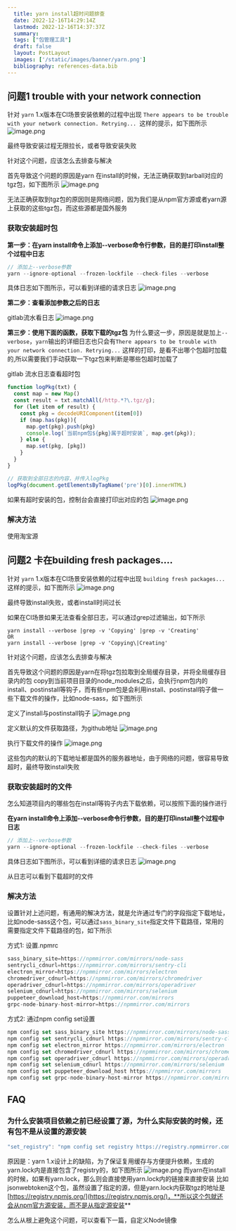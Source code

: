 ```yaml
---
  title: yarn install超时问题排查
  date: 2022-12-16T14:29:14Z
  lastmod: 2022-12-16T14:37:37Z
  summary: 
  tags: ["包管理工具"]
  draft: false
  layout: PostLayout
  images: ['/static/images/banner/yarn.png']
  bibliography: references-data.bib
---
```


<a name="QqaCH"></a>
## 问题1 trouble with your network connection
针对 `yarn` 1.x版本在CI场景安装依赖的过程中出现 `There appears to be trouble with your network connection. Retrying... `这样的提示，如下图所示
![image.png](/static/images/yuque/1667274524829-83f970d4-64e3-4a54-b196-c5f330f736bd.png#averageHue=%232b2625&clientId=udf69fe1d-cdb5-4&crop=0&crop=0&crop=1&crop=1&from=paste&height=193&id=GIjR6&margin=%5Bobject%20Object%5D&name=image.png&originHeight=386&originWidth=1442&originalType=binary&ratio=1&rotation=0&showTitle=false&size=109398&status=done&style=none&taskId=ue0bf37b6-bdc2-4c84-bcd4-599d6c53ba5&title=&width=721)

最终导致安装过程无限拉长，或者导致安装失败

针对这个问题，应该怎么去排查与解决

首先导致这个问题的原因是yarn 在install的时候，无法正确获取到tarball对应的tgz包，如下图所示
![image.png](/static/images/yuque/1667282841907-c6a9c3dd-73f7-4ba0-9f58-a5fba598bf98.png#averageHue=%23fcf4f3&clientId=udf69fe1d-cdb5-4&crop=0&crop=0&crop=1&crop=1&from=paste&height=234&id=ua0876371&margin=%5Bobject%20Object%5D&name=image.png&originHeight=468&originWidth=1860&originalType=binary&ratio=1&rotation=0&showTitle=false&size=216301&status=done&style=none&taskId=ua770f7eb-3e4e-4950-a9ef-45b3f274aa5&title=&width=930)

无法正确获取到tgz包的原因则是网络问题，因为我们是从npm官方源或者yarn源上获取的这些tgz包，而这些源都是国外服务

<a name="g7K0E"></a>
### 获取安装超时包

**第一步：在yarn install命令上添加--verbose命令行参数，目的是打印install整个过程中日志**
```typescript
// 添加上--verbose参数
yarn --ignore-optional --frozen-lockfile --check-files --verbose
```

具体日志如下图所示，可以看到详细的请求日志
![image.png](/static/images/yuque/1667283318076-51791e97-eb9a-4696-a0e3-28f69b402285.png#averageHue=%23e1e0e0&clientId=udf69fe1d-cdb5-4&crop=0&crop=0&crop=1&crop=1&from=paste&height=593&id=u5e12fb48&margin=%5Bobject%20Object%5D&name=image.png&originHeight=1186&originWidth=2960&originalType=binary&ratio=1&rotation=0&showTitle=false&size=912811&status=done&style=none&taskId=u06f0c919-c590-42c7-aa48-b3e11c25b7b&title=&width=1480)

**第二步：查看添加参数之后的日志**

gitlab流水看日志
![image.png](/static/images/yuque/1667283466712-d5bcb288-26fc-434a-aedc-486c10c945db.png#averageHue=%23525151&clientId=udf69fe1d-cdb5-4&crop=0&crop=0&crop=1&crop=1&from=paste&height=520&id=u2092d01a&margin=%5Bobject%20Object%5D&name=image.png&originHeight=1040&originWidth=2366&originalType=binary&ratio=1&rotation=0&showTitle=false&size=520433&status=done&style=none&taskId=u74d646c2-92bb-41de-91bb-2a25f2fa047&title=&width=1183)


**第三步：使用下面的函数，获取下载的tgz包**
为什么要这一步，原因是就是加上`--verbose`，`yarn`输出的详细日志也只会有`There appears to be trouble with your network connection. Retrying...` 这样的打印，是看不出哪个包超时加载的,所以需要我们手动获取一下tgz包来判断是哪些包超时加载了

gitlab 流水日志查看超时包
```typescript
function logPkg(txt) {
  const map = new Map()
  const result = txt.matchAll(/http.*?\.tgz/g);
  for (let item of result) {
    const pkg = decodeURIComponent(item[0])
    if (map.has(pkg)){
      map.get(pkg).push(pkg)
      console.log(`当前npm包${pkg}属于超时安装`, map.get(pkg));
    } else {
      map.set(pkg, [pkg])
    }
  }
}

// 获取到全部日志的内容，并传入logPkg
logPkg(document.getElementsByTagName('pre')[0].innerHTML)
```

如果有超时安装的包，控制台会直接打印出对应的包
![image.png](/static/images/yuque/1667284084790-42ac0fe1-e26e-4b81-b721-9379db280e39.png#averageHue=%23faf3f2&clientId=udf69fe1d-cdb5-4&crop=0&crop=0&crop=1&crop=1&from=paste&height=44&id=ua15daa0f&margin=%5Bobject%20Object%5D&name=image.png&originHeight=88&originWidth=1848&originalType=binary&ratio=1&rotation=0&showTitle=false&size=48256&status=done&style=none&taskId=u36e7293e-90c1-43be-87b4-1634d8fcdc3&title=&width=924)

<a name="Ozdmq"></a>
### 解决方法
使用淘宝源

<a name="Cux3B"></a>
## 问题2 卡在building fresh packages.... 
针对 `yarn` 1.x版本在CI场景安装依赖的过程中出现 `building fresh packages... `这样的提示，如下图所示
![image.png](/static/images/yuque/1667379577451-68fca078-1594-47ba-aee1-fb8063318b82.png#averageHue=%234b4949&clientId=udded659f-2899-4&crop=0&crop=0&crop=1&crop=1&from=paste&height=367&id=u0c206042&margin=%5Bobject%20Object%5D&name=image.png&originHeight=734&originWidth=1318&originalType=binary&ratio=1&rotation=0&showTitle=false&size=425105&status=done&style=none&taskId=u139a880a-e7a1-4f9d-941d-03ab002bf31&title=&width=659)

最终导致install失败，或者install时间过长

如果在CI场景如果无法查看全部日志，可以通过grep过滤输出，如下所示
```
yarn install --verbose |grep -v 'Copying' |grep -v 'Creating'
OR
yarn install --verbose |grep -v 'Copying\|Creating'
```

针对这个问题，应该怎么去排查与解决

首先导致这个问题的原因是yarn在将tgz包拉取到全局缓存目录，并将全局缓存目录内的包 copy到当前项目目录的node_modules之后，会执行npm包内的install、postinstall等钩子，而有些npm包是会利用install、postinstall钩子做一些下载文件的操作，比如node-sass，如下图所示

定义了install与postinstall钩子
![image.png](/static/images/yuque/1667379844086-3721e1a8-834c-452b-abfb-6269de55d95a.png#averageHue=%232a2423&clientId=udded659f-2899-4&crop=0&crop=0&crop=1&crop=1&from=paste&height=221&id=u19014430&margin=%5Bobject%20Object%5D&name=image.png&originHeight=442&originWidth=1576&originalType=binary&ratio=1&rotation=0&showTitle=false&size=117652&status=done&style=none&taskId=ub556daf5-24fa-4d18-a58b-47b308bfc35&title=&width=788)

定义默认的文件获取路径，为github地址
![image.png](/static/images/yuque/1667379901195-b33b68f3-18e6-427b-a67e-2aa511310519.png#averageHue=%23201f1f&clientId=udded659f-2899-4&crop=0&crop=0&crop=1&crop=1&from=paste&height=246&id=u86e63fb5&margin=%5Bobject%20Object%5D&name=image.png&originHeight=492&originWidth=1446&originalType=binary&ratio=1&rotation=0&showTitle=false&size=119459&status=done&style=none&taskId=u328bd9f6-7382-41a1-ade3-82c1a036092&title=&width=723)

执行下载文件的操作
![image.png](/static/images/yuque/1667379887362-6a86680f-0562-490a-b8dc-f61d3fad3d83.png#averageHue=%2320201f&clientId=udded659f-2899-4&crop=0&crop=0&crop=1&crop=1&from=paste&height=678&id=u98b98ea6&margin=%5Bobject%20Object%5D&name=image.png&originHeight=1356&originWidth=1682&originalType=binary&ratio=1&rotation=0&showTitle=false&size=268615&status=done&style=none&taskId=u772a6513-c20d-496c-ae55-c0a6df7e07f&title=&width=841)

这些包内的默认的下载地址都是国外的服务器地址，由于网络的问题，很容易导致超时，最终导致install失败

<a name="khnWL"></a>
### 获取安装超时的文件
怎么知道项目内的哪些包在install等钩子内去下载依赖，可以按照下面的操作进行

**在yarn install命令上添加--verbose命令行参数，目的是打印install整个过程中日志**
```typescript
// 添加上--verbose参数
yarn --ignore-optional --frozen-lockfile --check-files --verbose
```

具体日志如下图所示，可以看到详细的请求日志
![image.png](/static/images/yuque/1667380166360-009f1c9b-0c30-4e0a-bd08-026fd2a2d9c7.png#averageHue=%232c2928&clientId=udded659f-2899-4&crop=0&crop=0&crop=1&crop=1&from=paste&height=474&id=u0d875113&margin=%5Bobject%20Object%5D&name=image.png&originHeight=948&originWidth=2098&originalType=binary&ratio=1&rotation=0&showTitle=false&size=255927&status=done&style=none&taskId=ud48d08e0-a02e-4707-9466-1e84902e55c&title=&width=1049)

从日志可以看到下载超时的文件

<a name="CdT1t"></a>
### 解决方法
设置针对上述问题，有通用的解决方法，就是允许通过专门的字段指定下载地址，比如node-sass这个包，可以通过`sass_binary_site`指定文件下载路径，常用的需要指定文件下载路径的包，如下所示

方式1: 设置.npmrc
```typescript
sass_binary_site=https://npmmirror.com/mirrors/node-sass
sentrycli_cdnurl=https://npmmirror.com/mirrors/sentry-cli
electron_mirror=https://npmmirror.com/mirrors/electron
chromedriver_cdnurl=https://npmmirror.com/mirrors/chromedriver
operadriver_cdnurl=https://npmmirror.com/mirrors/operadriver
selenium_cdnurl=https://npmmirror.com/mirrors/selenium
puppeteer_download_host=https://npmmirror.com/mirrors
grpc-node-binary-host-mirror=https://npmmirror.com/mirrors
```

方式2: 通过npm config set设置
```typescript
npm config set sass_binary_site https://npmmirror.com/mirrors/node-sass
npm config set sentrycli_cdnurl https://npmmirror.com/mirrors/sentry-cli
npm config set electron_mirror https://npmmirror.com/mirrors/electron
npm config set chromedriver_cdnurl https://npmmirror.com/mirrors/chromedriver
npm config set operadriver_cdnurl https://npmmirror.com/mirrors/operadriver
npm config set selenium_cdnurl https://npmmirror.com/mirrors/selenium
npm config set puppeteer_download_host https://npmmirror.com/mirrors
npm config set grpc-node-binary-host-mirror https://npmmirror.com/mirrors
```

<a name="o0qd4"></a>
## FAQ
<a name="mqfM4"></a>
### 为什么安装项目依赖之前已经设置了源，为什么实际安装的时候，还有包不是从设置的源安装
```typescript
"set_registry": "npm config set registry https://registry.npmmirror.com/"
```

原因是：yarn 1.x设计上的缺陷，为了保证复用缓存与方便提升依赖，生成的yarn.lock内是直接包含了registry的，如下图所示
![image.png](/static/images/yuque/1667284786148-0324dc0b-9546-4b50-a186-f5491a755a11.png#averageHue=%232b2726&clientId=udded659f-2899-4&crop=0&crop=0&crop=1&crop=1&from=paste&height=519&id=u3a097d06&margin=%5Bobject%20Object%5D&name=image.png&originHeight=1038&originWidth=2030&originalType=binary&ratio=1&rotation=0&showTitle=false&size=240342&status=done&style=none&taskId=u09c37221-b23f-4d5e-ac83-f7560ef051b&title=&width=1015)
而yarn在install的时候，如果有yarn.lock，那么则会直接使用yarn.lock内的链接来直接安装
比如jsonwebtoken这个包，虽然设置了指定的源，但是yarn.lock内获取tgz的地址是[https://registry.npmjs.org/](https://registry.npmjs.org/)，**所以这个包就还会从npm官方源安装，而不是从指定源安装**

怎么从根上避免这个问题，可以查看下一篇，自定义Node镜像

